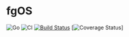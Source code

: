 # fgOS
![Go](https://github.com/fgsoftware1/fgOS/workflows/Go/badge.svg?branch=master)
![CI](https://github.com/fgsoftware1/fgOS/workflows/CI/badge.svg?branch=master)
[![Build Status](https://travis-ci.com/fgsoftware1/fgOS.svg?branch=master)](https://travis-ci.com/fgsoftware1/fgOS)
[![Coverage Status](https://coveralls.io/repos/github/fgsoftware1/fgOS/badge.svg?branch=master)]
